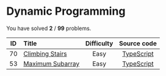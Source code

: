 # Dynamic Programming 
 You have solved  **2** / **99** problems.

| ID | Title | Difficulty | Source code |
|:--:|:-----|:-----:|:-----:|
| 70 | [Climbing Stairs](https://leetcode.com/problems/climbing-stairs/)| Easy | [TypeScript](../src/problems/70.climbing-stairs/index.ts) |
| 53 | [Maximum Subarray](https://leetcode.com/problems/maximum-subarray/)| Easy | [TypeScript](../src/problems/53.maximum-subarray/index.ts) |
